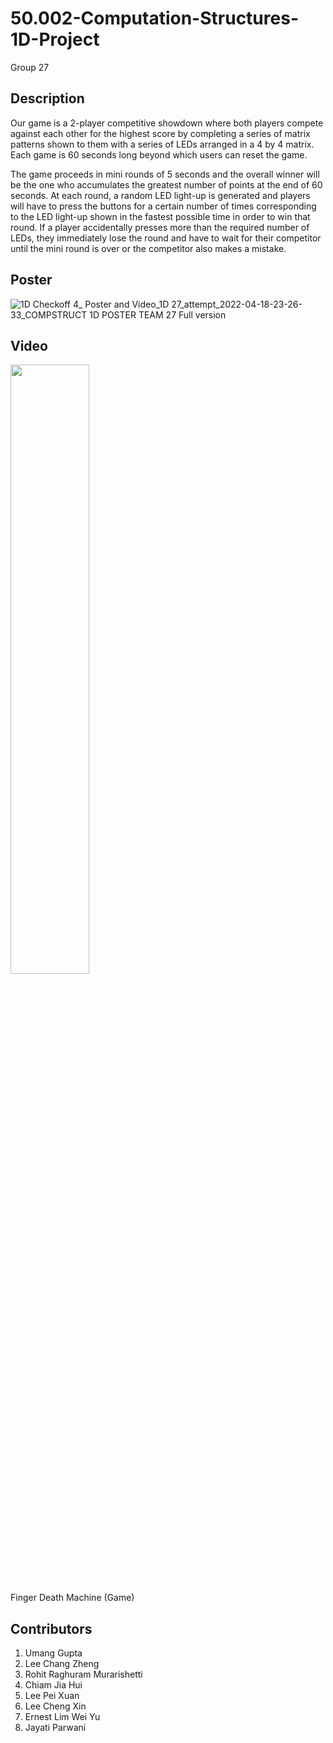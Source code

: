 # 50.002-Computation-Structures-1D-Project
Group 27

## Description

Our game is a 2-player competitive showdown where both players compete against each other for the highest score by completing a series of matrix patterns shown to them with a series of LEDs arranged in a 4 by 4 matrix. Each game is 60 seconds long beyond which users can reset the game.

The game proceeds in mini rounds of 5 seconds and the overall winner will be the one who accumulates the greatest number of points at the end of 60 seconds. At each round, a random LED light-up is generated and players will have to press the buttons for a certain number of times corresponding to the LED light-up shown in the fastest possible time in order to win that round. If a player accidentally presses more than the required number of LEDs, they immediately lose the round and have to wait for their competitor until the mini round is over or the competitor also makes a mistake.

## Poster
![1D Checkoff 4_ Poster and Video_1D 27_attempt_2022-04-18-23-26-33_COMPSTRUCT 1D POSTER TEAM 27 Full version](https://user-images.githubusercontent.com/57800546/167767273-e82c687a-9b7e-46cf-af68-69dee1682917.png)

## Video

[<img src="https://user-images.githubusercontent.com/57800546/168115308-c67bb94e-6eda-496a-afe9-801439b238a8.png" width="50%">](https://youtu.be/lBUOvSejSss "Finger Death Machine (Game)")


Finger Death Machine (Game)

## Contributors

1. Umang Gupta 
2. Lee Chang Zheng 
3. Rohit Raghuram Murarishetti 
4. Chiam Jia Hui 
5. Lee Pei Xuan 
6. Lee Cheng Xin 
7. Ernest Lim Wei Yu 
8. Jayati Parwani
